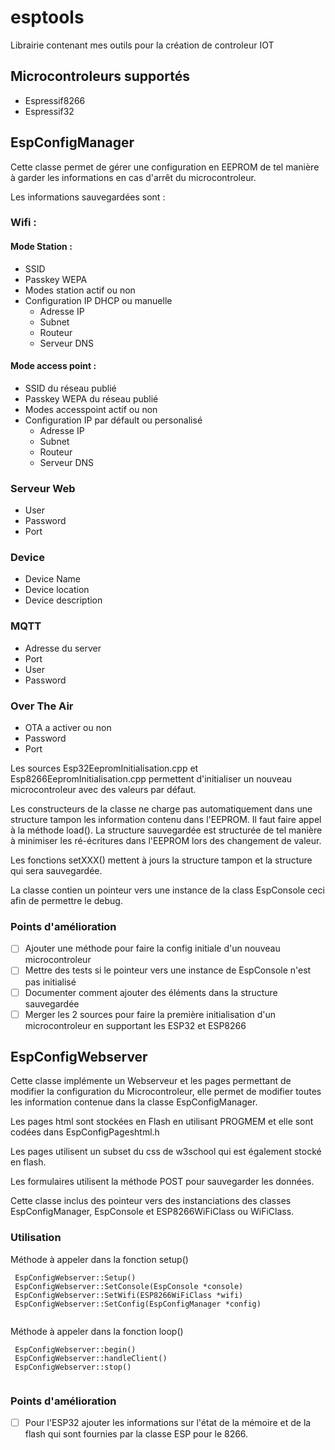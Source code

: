 # esptools

Librairie contenant mes outils pour la création de controleur IOT

## Microcontroleurs supportés

* Espressif8266
* Espressif32

## EspConfigManager

Cette classe permet de gérer une configuration en EEPROM de tel manière à garder les informations en cas d'arrêt du microcontroleur.

Les informations sauvegardées sont :

### Wifi :

#### Mode Station :

* SSID
* Passkey WEPA
* Modes station actif ou non
* Configuration IP DHCP ou manuelle
  * Adresse IP
  * Subnet
  * Routeur
  * Serveur DNS

#### Mode access point :

* SSID du réseau publié
* Passkey WEPA du réseau publié
* Modes accesspoint actif ou non
* Configuration IP par défault ou personalisé
  * Adresse IP
  * Subnet
  * Routeur
  * Serveur DNS

### Serveur Web

* User
* Password
* Port

### Device

* Device Name
* Device location
* Device description

### MQTT

* Adresse du server
* Port
* User
* Password

### Over The Air

* OTA a activer ou non
* Password
* Port

Les sources Esp32EepromInitialisation.cpp et Esp8266EepromInitialisation.cpp permettent d'initialiser un nouveau microcontroleur avec des valeurs par défaut.

Les constructeurs de la classe ne charge pas automatiquement dans une structure tampon les information contenu dans l'EEPROM. Il faut faire appel à la méthode load().
La structure sauvegardée est structurée de tel manière à minimiser les ré-écritures dans l'EEPROM lors des changement de valeur.

Les fonctions setXXX() mettent à jours la structure tampon et la structure qui sera sauvegardée.

La classe contien un pointeur vers une instance de la class EspConsole ceci afin de permettre le debug.

### Points d'amélioration

* [ ] Ajouter une méthode pour faire la config initiale d'un nouveau microcontroleur
* [ ] Mettre des tests si le pointeur vers une instance de EspConsole n'est pas initialisé
* [ ] Documenter comment ajouter des éléments dans la structure sauvegardée
* [ ] Merger les 2 sources pour faire la première initialisation d'un microcontroleur en supportant les ESP32 et ESP8266

## EspConfigWebserver

Cette classe implémente un Webserveur et les pages permettant de modifier la configuration du Microcontroleur, elle permet de modifier toutes les information contenue dans la classe EspConfigManager.

Les pages html sont stockées en Flash en utilisant PROGMEM et elle sont codées dans EspConfigPageshtml.h

Les pages utilisent un subset du css de w3school qui est également stocké en flash.

Les formulaires utilisent la méthode POST pour sauvegarder les données.

Cette classe inclus des pointeur vers des instanciations des classes EspConfigManager, EspConsole et ESP8266WiFiClass ou WiFiClass.

### Utilisation

Méthode à appeler dans la fonction setup()

```
 EspConfigWebserver::Setup()
 EspConfigWebserver::SetConsole(EspConsole *console)
 EspConfigWebserver::SetWifi(ESP8266WiFiClass *wifi)
 EspConfigWebserver::SetConfig(EspConfigManager *config)
 
```

Méthode à appeler dans la fonction loop()

```
 EspConfigWebserver::begin()
 EspConfigWebserver::handleClient()
 EspConfigWebserver::stop()
 
```

### Points d'amélioration

* [ ] Pour l'ESP32 ajouter les informations sur l'état de la mémoire et de la flash qui sont fournies par la classe ESP pour le 8266.
